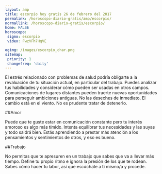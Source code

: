 ```yaml
---
layout: amp
title: escorpio hoy gratis 26 de febrero del 2017 
permalink: /horoscopo-diario-gratis/amp/escorpio/
normallink: /horoscopo-diario-gratis/escorpio/
home: FALSE
horoscopo:
 signo: escorpio
 video: FwzVFh7HqVE

ogimg: /images/escorpio_char.png
sitemap:
 priority: 1
 changefreq: 'daily'
---
```



El estrés relacionado con problemas de salud podría obligarte a la revaluación de tu situación actual, en particular del trabajo. Puedes analizar tus habilidades y considerar cómo pueden ser usadas en otros campos. Comunicaciones de lugares distantes pueden traerte nuevas oportunidades para perseguir ambiciones antiguas. No las deseches de inmediato. El cambio está en el viento. No es prudente tratar de detenerlo.

##Amor

Puede que te guste estar en comunicación constante pero tu interés amoroso es algo más tímido. Intenta equilibrar tus necesidades y las suyas y todo saldrá bien. Estás aprendiendo a prestar más atención a los pensamientos y sentimientos de otros, y eso es bueno.

##Trabajo

No permitas que te apresuren en un trabajo que sabes que va a llevar más tiempo. Define tu propio ritmo e ignora la presión de los que te rodean. Sabes cómo hacer tu labor, así que escúchate a ti mismo/a y procede.